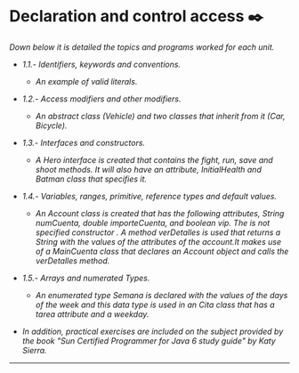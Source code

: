 # Declaration and control access ✒️

_Down below it is detailed the topics and programs worked for each unit._

* _1.1.- Identifiers, keywords and conventions._
   * _An example of valid literals._
* _1.2.- Access modifiers and other modifiers._
   * _An abstract class (Vehicle) and two classes that inherit from it (Car, Bicycle)._
* _1.3.- Interfaces and constructors._
   * _A Hero interface is created that contains the fight, run, save and shoot methods. It will also have an attribute, InitialHealth and Batman class that specifies it._
* _1.4.- Variables, ranges, primitive, reference types and default values._
   * _An Account class is created that has the following attributes, String numCuenta, double importeCuenta, and boolean vip. The is not specified constructor . A method verDetalles is used that returns a String with the values ​​of the attributes of the account.It makes use of a MainCuenta class that declares an Account object and calls the verDetalles method._
* _1.5.- Arrays and numerated Types._
   * _An enumerated type Semana is declared with the values ​​of the days of the week and this data type is used in an Cita class that has a tarea attribute and a weekday._

* _In addition, practical exercises are included on the subject provided by the book "Sun Certified Programmer for Java 6 study guide" by Katy Sierra._

---
